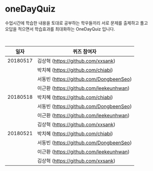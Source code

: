 # oneDayQuiz

수업시간에 학습한 내용을 토대로 공부하는 학우들끼리 서로 문제를 출제하고 풀고<br/>
오답을 적으면서 학습효과를 최대화하는 OneDayQuiz 입니다.<br/>

<br/>

| 일자     | 퀴즈 참여자                             |
| -------- | --------------------------------------- |
| 20180517 | 김상혁 (https://github.com/xxsank)      |
|          | 박치혜 (https://github.com/chiabi)      |
|          | 서동빈 (https://github.com/DongbeenSeo) |
|          | 이근환 (https://github.com/leekeunhwan) |
| 20180518 | 박치혜 (https://github.com/chiabi)      |
|          | 서동빈 (https://github.com/DongbeenSeo) |
|          | 이근환 (https://github.com/leekeunhwan) |
|          | 김상혁 (https://github.com/xxsank)      |
| 20180521 | 박치혜 (https://github.com/chiabi)      |
|          | 서동빈 (https://github.com/DongbeenSeo) |
|          | 이근환 (https://github.com/leekeunhwan) |
|          | 김상혁 (https://github.com/xxsank)      |
